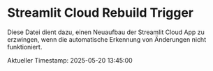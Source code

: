 # Streamlit Cloud Rebuild Trigger

Diese Datei dient dazu, einen Neuaufbau der Streamlit Cloud App zu erzwingen, wenn die automatische Erkennung von Änderungen nicht funktioniert.

Aktueller Timestamp: 2025-05-20 13:45:00 